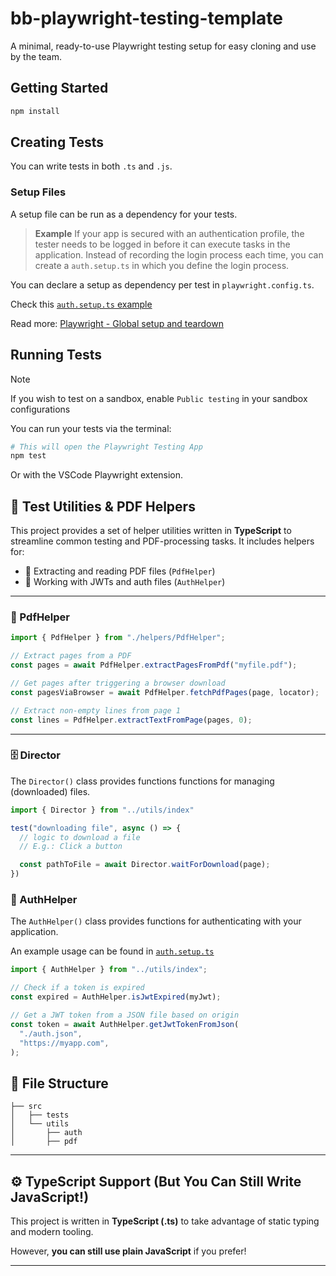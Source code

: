 # bb-playwright-testing-template

A minimal, ready-to-use Playwright testing setup for easy cloning and use by the team.

## Getting Started

```bash
npm install
```

## Creating Tests

You can write tests in both `.ts` and `.js`.

### Setup Files

A setup file can be run as a dependency for your tests.

> **Example**
> If your app is secured with an authentication profile, the tester needs to be logged in before it can execute tasks in the application.
> Instead of recording the login process each time, you can create a `auth.setup.ts` in which you define the login process.

You can declare a setup as dependency per test in `playwright.config.ts`.

Check this [`auth.setup.ts` example](./samples/auth.setup.ts)

Read more: [Playwright - Global setup and teardown](https://playwright.dev/docs/test-global-setup-teardown)

## Running Tests

> [!NOTE]
> If you wish to test on a sandbox, enable `Public testing` in your sandbox configurations

You can run your tests via the terminal:

```bash
# This will open the Playwright Testing App
npm test
```

Or with the VSCode Playwright extension.

## 🔧 Test Utilities & PDF Helpers

This project provides a set of helper utilities written in **TypeScript** to streamline common testing and PDF-processing tasks. It includes helpers for:

- 📄 Extracting and reading PDF files (`PdfHelper`)
- 🔐 Working with JWTs and auth files (`AuthHelper`)

---

### 📄 PdfHelper

```ts
import { PdfHelper } from "./helpers/PdfHelper";

// Extract pages from a PDF
const pages = await PdfHelper.extractPagesFromPdf("myfile.pdf");

// Get pages after triggering a browser download
const pagesViaBrowser = await PdfHelper.fetchPdfPages(page, locator);

// Extract non-empty lines from page 1
const lines = PdfHelper.extractTextFromPage(pages, 0);
```

---

### 🗄️ Director

The `Director()` class provides functions functions for managing (downloaded) files.

```TypeScript
import { Director } from "../utils/index"

test("downloading file", async () => {
  // logic to download a file
  // E.g.: Click a button

  const pathToFile = await Director.waitForDownload(page);
})
```

### 🔐 AuthHelper

The `AuthHelper()` class provides functions for authenticating with your application.

An example usage can be found in [`auth.setup.ts`](./samples/auth.setup.ts)

```ts
import { AuthHelper } from "../utils/index";

// Check if a token is expired
const expired = AuthHelper.isJwtExpired(myJwt);

// Get a JWT token from a JSON file based on origin
const token = await AuthHelper.getJwtTokenFromJson(
  "./auth.json",
  "https://myapp.com",
);
```

## 📁 File Structure

```text
├── src
│   ├── tests
│   └── utils
│       ├── auth
│       ├── pdf
```

---

## ⚙️ TypeScript Support (But You Can Still Write JavaScript!)

This project is written in **TypeScript (.ts)** to take advantage of static typing and modern tooling.

However, **you can still use plain JavaScript** if you prefer!

---
